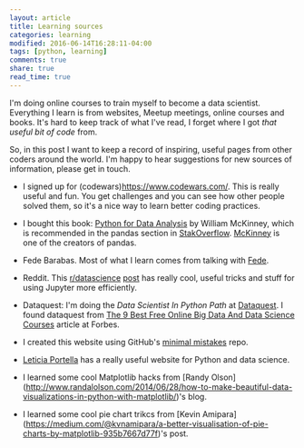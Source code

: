 ```yaml
---
layout: article
title: Learning sources
categories: learning
modified: 2016-06-14T16:28:11-04:00
tags: [python, learning]
comments: true
share: true
read_time: true
---
```



I'm doing online courses to train myself to become a data scientist. Everything I learn is from websites, Meetup meetings, online courses and books. It's hard to keep track of what I've read, I forget where I got *that useful bit of code* from.

So, in this post I want to keep a record of inspiring, useful pages from other coders around the world. I'm happy to hear suggestions for new sources of information, please get in touch.


- I signed up for (codewars)https://www.codewars.com/. This is really useful and fun. You get challenges and you can see how other people solved them, so it's a nice way to learn better coding practices.

- I bought this book: [Python for Data Analysis](http://shop.oreilly.com/product/0636920023784.do) by William McKinney, which is recommended in the pandas section in [StakOverflow](https://stackoverflow.com/tags/pandas/info). [McKinney](https://twitter.com/wesmckinn) is one of the creators of pandas.

- Fede Barabas. Most of what I learn comes from talking with [Fede](https://fedebarabas.github.io/).

- Reddit. This [r/datascience](https://www.reddit.com/r/datascience/) [post](https://www.reddit.com/r/datascience/comments/7a6ilh/whats_your_best_jupyter_notebook_tips_and_tricks/) has really cool, useful tricks and stuff for using Jupyter more efficiently.

- Dataquest: I'm doing the *Data Scientist In Python Path* at [Dataquest](https://www.dataquest.io/dashboard). I found dataquest from [The 9 Best Free Online Big Data And Data Science Courses](https://www.forbes.com/sites/bernardmarr/2017/06/06/the-9-best-free-online-big-data-and-data-science-courses/#63c6c8ab43cd) article at Forbes.

- I created this website using GitHub's [minimal mistakes](https://github.com/mmistakes/minimal-mistakes) repo.

- [Leticia Portella](http://leportella.com/) has a really useful website for Python and data science.

- I learned some cool Matplotlib hacks from [Randy Olson] (http://www.randalolson.com/2014/06/28/how-to-make-beautiful-data-visualizations-in-python-with-matplotlib/)'s blog.

- I learned some cool pie chart trikcs from [Kevin Amipara] (https://medium.com/@kvnamipara/a-better-visualisation-of-pie-charts-by-matplotlib-935b7667d77f)'s post.
